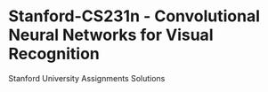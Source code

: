 # Stanford-CS231n - Convolutional Neural Networks for Visual Recognition
Stanford University Assignments Solutions
